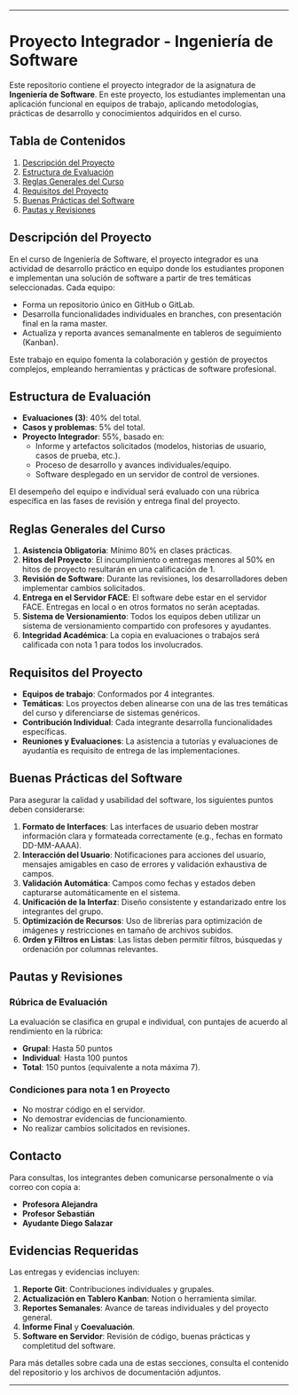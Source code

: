
---

# Proyecto Integrador - Ingeniería de Software

Este repositorio contiene el proyecto integrador de la asignatura de **Ingeniería de Software**. En este proyecto, los estudiantes implementan una 
aplicación funcional en equipos de trabajo, aplicando metodologías, prácticas de desarrollo y conocimientos adquiridos en el curso. 

## Tabla de Contenidos
1. [Descripción del Proyecto](#descripción-del-proyecto)
2. [Estructura de Evaluación](#estructura-de-evaluación)
3. [Reglas Generales del Curso](#reglas-generales-del-curso)
4. [Requisitos del Proyecto](#requisitos-del-proyecto)
5. [Buenas Prácticas del Software](#buenas-prácticas-del-software)
6. [Pautas y Revisiones](#pautas-y-revisiones)

## Descripción del Proyecto
En el curso de Ingeniería de Software, el proyecto integrador es una actividad de desarrollo práctico en equipo donde los estudiantes proponen e 
implementan una solución de software a partir de tres temáticas seleccionadas. Cada equipo:
- Forma un repositorio único en GitHub o GitLab.
- Desarrolla funcionalidades individuales en branches, con presentación final en la rama master.
- Actualiza y reporta avances semanalmente en tableros de seguimiento (Kanban).
  
Este trabajo en equipo fomenta la colaboración y gestión de proyectos complejos, empleando herramientas y prácticas de software profesional.

## Estructura de Evaluación
- **Evaluaciones (3)**: 40% del total.
- **Casos y problemas**: 5% del total.
- **Proyecto Integrador**: 55%, basado en:
  - Informe y artefactos solicitados (modelos, historias de usuario, casos de prueba, etc.).
  - Proceso de desarrollo y avances individuales/equipo.
  - Software desplegado en un servidor de control de versiones.
  
El desempeño del equipo e individual será evaluado con una rúbrica específica en las fases de revisión y entrega final del proyecto.

## Reglas Generales del Curso
1. **Asistencia Obligatoria**: Mínimo 80% en clases prácticas.
2. **Hitos del Proyecto**: El incumplimiento o entregas menores al 50% en hitos de proyecto resultarán en una calificación de 1.
3. **Revisión de Software**: Durante las revisiones, los desarrolladores deben implementar cambios solicitados.
4. **Entrega en el Servidor FACE**: El software debe estar en el servidor FACE. Entregas en local o en otros formatos no serán aceptadas.
5. **Sistema de Versionamiento**: Todos los equipos deben utilizar un sistema de versionamiento compartido con profesores y ayudantes.
6. **Integridad Académica**: La copia en evaluaciones o trabajos será calificada con nota 1 para todos los involucrados.
  
## Requisitos del Proyecto
- **Equipos de trabajo**: Conformados por 4 integrantes.
- **Temáticas**: Los proyectos deben alinearse con una de las tres temáticas del curso y diferenciarse de sistemas genéricos.
- **Contribución Individual**: Cada integrante desarrolla funcionalidades específicas.
- **Reuniones y Evaluaciones**: La asistencia a tutorías y evaluaciones de ayudantía es requisito de entrega de las implementaciones.

## Buenas Prácticas del Software
Para asegurar la calidad y usabilidad del software, los siguientes puntos deben considerarse:

1. **Formato de Interfaces**: Las interfaces de usuario deben mostrar información clara y formateada correctamente (e.g., fechas en formato DD-MM-AAAA).
2. **Interacción del Usuario**: Notificaciones para acciones del usuario, mensajes amigables en caso de errores y validación exhaustiva de campos.
3. **Validación Automática**: Campos como fechas y estados deben capturarse automáticamente en el sistema.
4. **Unificación de la Interfaz**: Diseño consistente y estandarizado entre los integrantes del grupo.
5. **Optimización de Recursos**: Uso de librerías para optimización de imágenes y restricciones en tamaño de archivos subidos.
6. **Orden y Filtros en Listas**: Las listas deben permitir filtros, búsquedas y ordenación por columnas relevantes.

## Pautas y Revisiones
### Rúbrica de Evaluación
La evaluación se clasifica en grupal e individual, con puntajes de acuerdo al rendimiento en la rúbrica:
- **Grupal**: Hasta 50 puntos
- **Individual**: Hasta 100 puntos
- **Total**: 150 puntos (equivalente a nota máxima 7).

### Condiciones para nota 1 en Proyecto
- No mostrar código en el servidor.
- No demostrar evidencias de funcionamiento.
- No realizar cambios solicitados en revisiones.
  
## Contacto
Para consultas, los integrantes deben comunicarse personalmente o vía correo con copia a:
- **Profesora Alejandra**
- **Profesor Sebastián**
- **Ayudante Diego Salazar**

## Evidencias Requeridas
Las entregas y evidencias incluyen:
1. **Reporte Git**: Contribuciones individuales y grupales.
2. **Actualización en Tablero Kanban**: Notion o herramienta similar.
3. **Reportes Semanales**: Avance de tareas individuales y del proyecto general.
4. **Informe Final** y **Coevaluación**.
5. **Software en Servidor**: Revisión de código, buenas prácticas y completitud del software.

Para más detalles sobre cada una de estas secciones, consulta el contenido del repositorio y los archivos de documentación adjuntos.

---
